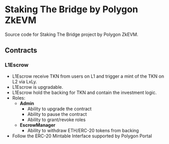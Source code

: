 # Staking The Bridge by Polygon ZkEVM

Source code for Staking The Bridge project by Polygon ZkEVM.

## Contracts

### L1Escrow

- L1Escrow receive TKN from users on L1 and trigger a mint of the TKN on L2 via LxLy.
- L1Escrow is upgradable.
- L1Escrow hold the backing for TKN and contain the investment logic.
- Roles:
  - **Admin**
    - Ability to upgrade the contract
    - Ability to pause the contract
    - Ability to grant/revoke roles
  - **EscrowManager**
    - Ability to withdraw ETH/ERC-20 tokens from backing
- Follow the ERC-20 Mintable Interface supported by Polygon Portal
